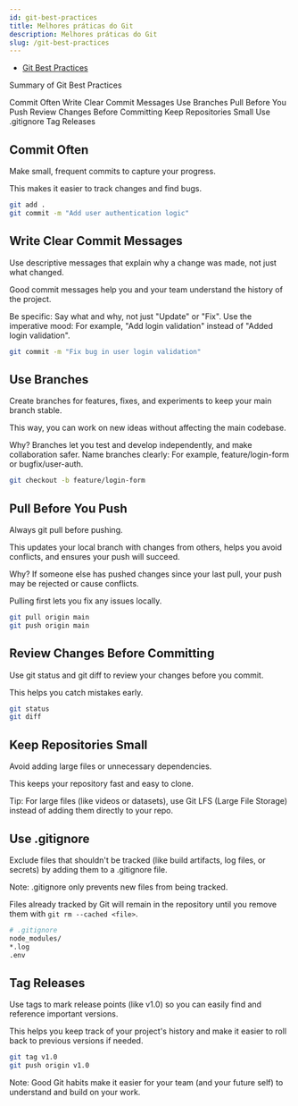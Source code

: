 ```yaml
---
id: git-best-practices
title: Melhores práticas do Git
description: Melhores práticas do Git
slug: /git-best-practices
---
```


- [Git Best Practices](https://www.w3schools.com/git/git_best_practices.asp?remote=github)

Summary of Git Best Practices

Commit Often
Write Clear Commit Messages
Use Branches
Pull Before You Push
Review Changes Before Committing
Keep Repositories Small
Use .gitignore
Tag Releases

## Commit Often

Make small, frequent commits to capture your progress.

This makes it easier to track changes and find bugs.

```bash
git add .
git commit -m "Add user authentication logic"
```

## Write Clear Commit Messages

Use descriptive messages that explain why a change was made, not just what changed.

Good commit messages help you and your team understand the history of the project.

Be specific: Say what and why, not just "Update" or "Fix".
Use the imperative mood: For example, "Add login validation" instead of "Added login validation".

```bash
git commit -m "Fix bug in user login validation"
```

## Use Branches

Create branches for features, fixes, and experiments to keep your main branch stable.

This way, you can work on new ideas without affecting the main codebase.

Why? Branches let you test and develop independently, and make collaboration safer.
Name branches clearly: For example, feature/login-form or bugfix/user-auth.

```bash
git checkout -b feature/login-form
```

## Pull Before You Push

Always git pull before pushing.

This updates your local branch with changes from others, helps you avoid conflicts, and ensures your push will succeed.

Why? If someone else has pushed changes since your last pull, your push may be rejected or cause conflicts.

Pulling first lets you fix any issues locally.

```bash
git pull origin main
git push origin main
```

## Review Changes Before Committing

Use git status and git diff to review your changes before you commit.

This helps you catch mistakes early.

```bash
git status
git diff
```

## Keep Repositories Small

Avoid adding large files or unnecessary dependencies.

This keeps your repository fast and easy to clone.

Tip: For large files (like videos or datasets), use Git LFS (Large File Storage) instead of adding them directly to your repo.

## Use .gitignore

Exclude files that shouldn't be tracked (like build artifacts, log files, or secrets) by adding them to a .gitignore file.

Note: .gitignore only prevents new files from being tracked.

Files already tracked by Git will remain in the repository until you remove them with `git rm --cached <file>`.

```bash
# .gitignore
node_modules/
*.log
.env
```

## Tag Releases

Use tags to mark release points (like v1.0) so you can easily find and reference important versions.

This helps you keep track of your project's history and make it easier to roll back to previous versions if needed.

```bash
git tag v1.0
git push origin v1.0
```

Note: Good Git habits make it easier for your team (and your future self) to understand and build on your work.
